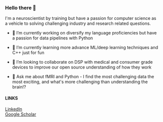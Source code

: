 ### Hello there 👋

I'm a neuroscientist by training but have a passion for computer science as a vehicle to solving challenging industry and research related questions.

- 🔭 I’m currently working on diversify my language proficiencies but have a passion for data pipelines with Python
  
- 🌱 I’m currently learning more advance ML/deep learning techniques and C++ just for fun 
  
- 👯 I’m looking to collaborate on DSP with medical and consumer grade devices to improve our open source understanding of how they work

- 💬 Ask me about fMRI and Python - I find the most challenging data the most exciting, and what's more challenging 
  than understanding the brain!?

#### LINKS
[LinkedIn](https://www.linkedin.com/in/jamesdsexton/)    
[Google Scholar](https://scholar.google.com/citations?user=3Z64U10AAAAJ&hl=en)